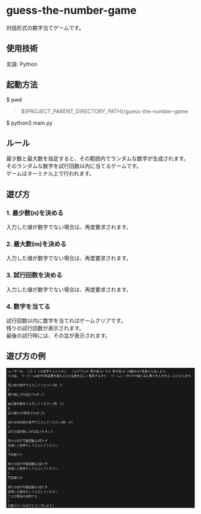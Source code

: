 # guess-the-number-game
対話形式の数字当てゲームです。

## 使用技術
言語: Python

## 起動方法
$ pwd
> ${PROJECT_PARENT_DIRECTORY_PATH}/guess-the-number-game

$ python3 main.py


## ルール
最少数と最大数を指定すると、その範囲内でランダムな数字が生成されます。  
そのランダムな数字を試行回数以内に当てるゲームです。  
ゲームはターミナル上で行われます。

## 遊び方
### 1. 最少数(n)を決める
入力した値が数字でない場合は、再度要求されます。

### 2. 最大数(m)を決める
入力した値が数字でない場合は、再度要求されます。

### 3. 試行回数を決める
入力した値が数字でない場合は、再度要求されます。

### 4. 数字を当てる
試行回数以内に数字を当てればゲームクリアです。  
残りの試行回数が表示されます。  
最後の試行時には、その旨が表示されます。

## 遊び方の例 
![](images/game-flow-example.png)
